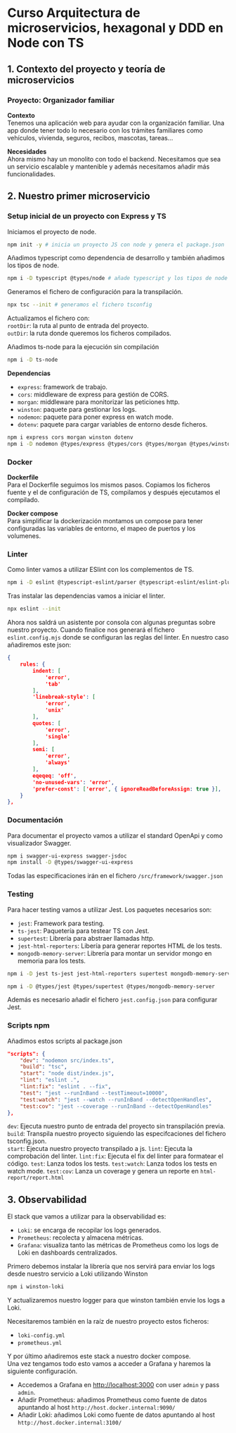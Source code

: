 # Curso Arquitectura de microservicios, hexagonal y DDD en Node  con TS
## 1. Contexto del proyecto y teoría de microservicios
### Proyecto: Organizador familiar
__Contexto__ \
Tenemos una aplicación web para ayudar con la organización familiar. Una app donde tener todo lo necesario con los trámites familiares como vehículos, vivienda, seguros, recibos, mascotas, tareas…

__Necesidades__ \
Ahora mismo hay un monolito con todo el backend.
Necesitamos que sea un servicio escalable y mantenible y además necesitamos añadir más funcionalidades.

## 2. Nuestro primer microservicio
### Setup inicial de un proyecto con Express y TS
Iniciamos el proyecto de node.
```bash
npm init -y # inicia un proyecto JS con node y genera el package.json
```
Añadimos typescript como dependencia de desarrollo y también añadimos los tipos de node.
```bash
npm i -D typescript @types/node # añade typescript y los tipos de node
```
Generamos el fichero de configuración para la transpilación.
```bash
npx tsc --init # generamos el fichero tsconfig
```
Actualizamos el fichero con:\
`rootDir`: la ruta al punto de entrada del proyecto.\
`outDir`: la ruta donde queremos los ficheros compilados.

Añadimos ts-node para la ejecución sin compilación
```bash
npm i -D ts-node
```
__Dependencias__
- `express`: framework de trabajo.
- `cors`: middleware de express para gestión de CORS.
- `morgan`: middleware para monitorizar las peticiones http.
- `winston`: paquete para gestionar los logs.
- `nodemon`: paquete para poner express en watch mode.
- `dotenv`: paquete para cargar variables de entorno desde ficheros.

```bash
npm i express cors morgan winston dotenv
npm i -D nodemon @types/express @types/cors @types/morgan @types/winston
``` 

### Docker
__Dockerfile__\
Para el Dockerfile seguimos los mismos pasos. Copiamos los ficheros fuente y el de configuración de TS, compilamos y después ejecutamos el compilado.

__Docker compose__\
Para simplificar la dockerización montamos un compose para tener configuradas las variables de entorno, el mapeo de puertos y los volumenes.



### Linter
Como linter vamos a utilizar ESlint con los complementos de TS.
```bash
npm i -D eslint @typescript-eslint/parser @typescript-eslint/eslint-plugin
```
Tras instalar las dependencias vamos a iniciar el linter.
```bash
npx eslint --init
```
Ahora nos saldrá un asistente por consola con algunas preguntas sobre nuestro proyecto. Cuando finalice nos generará el fichero `eslint.config.mjs` donde se configuran las reglas del linter. En nuestro caso añadiremos este json:
```json
{
    rules: {
        indent: [
            'error',
            'tab'
        ],
        'linebreak-style': [
            'error',
            'unix'
        ],
        quotes: [
            'error',
            'single'
        ],
        semi: [
            'error',
            'always'
        ],
        eqeqeq: 'off',
        'no-unused-vars': 'error',
        'prefer-const': ['error', { ignoreReadBeforeAssign: true }],
    }
},
```
### Documentación
Para documentar el proyecto vamos a utilizar el standard OpenApi y como visualizador Swagger.
```bash
npm i swagger-ui-express swagger-jsdoc
npm install -D @types/swagger-ui-express
```
Todas las especificaciones irán en el fichero `/src/framework/swagger.json`


### Testing
Para hacer testing vamos a utilizar Jest. Los paquetes necesarios son:
- `jest`: Framework para testing.
- `ts-jest`: Paquetería para testear TS con Jest.
- `supertest`: Librería para abstraer llamadas http.
- `jest-html-reporters`: Libería para generar reportes HTML de los tests.
- `mongodb-memory-server`: Librería para montar un servidor mongo en memoria para los tests.

```bash
npm i -D jest ts-jest jest-html-reporters supertest mongodb-memory-server
```
```bash
npm i -D @types/jest @types/supertest @types/mongodb-memory-server
```
Además es necesario añadir el fichero `jest.config.json` para configurar Jest.


### Scripts npm
Añadimos estos scripts al package.json
```json
"scripts": {
    "dev": "nodemon src/index.ts",
    "build": "tsc",
    "start": "node dist/index.js",
    "lint": "eslint .",
    "lint:fix": "eslint . --fix",
    "test": "jest --runInBand --testTimeout=10000",
    "test:watch": "jest --watch --runInBand --detectOpenHandles",
    "test:cov": "jest --coverage --runInBand --detectOpenHandles"
},
```
`dev`: Ejecuta nuestro punto de entrada del proyecto sin transpilación previa.\
`build`: Transpila nuestro proyecto siguiendo las especifcaciones del fichero tsconfig.json.\
`start`: Ejecuta nuestro proyecto transpilado a js.
`lint`: Ejecuta la comprobación del linter.
`lint:fix`: Ejecuta el fix del linter para formatear el código.
`test`: Lanza todos los tests.
`test:watch`: Lanza todos los tests en watch mode.
`test:cov`: Lanza un coverage y genera un reporte en `html-report/report.html` 

## 3. Observabilidad
El stack que vamos a utilizar para la observabilidad es:
- `Loki`: se encarga de recopilar los logs generados.  
- `Prometheus`: recolecta y almacena métricas.
- `Grafana`: visualiza tanto las métricas de Prometheus como los logs de Loki en dashboards centralizados.

Primero debemos instalar la librería que nos servirá para enviar los logs desde nuestro servicio a Loki utilizando Winston
```bash
npm i winston-loki
```
Y actualizaremos nuestro logger para que winston también envie los logs a Loki.

Necesitaremos también en la raíz de nuestro proyecto estos ficheros:
- `loki-config.yml`
- `prometheus.yml`

Y por último añadiremos este stack a nuestro docker compose.\
Una vez tengamos todo esto vamos a acceder a Grafana y haremos la siguiente configuración.
- Accedemos a Grafana en [http://localhost:3000](http://localhost:3000) con user `admin` y pass `admin`.
- Añadir Prometheus: añadimos Prometheus como fuente de datos apuntando al host `http://host.docker.internal:9090/`
- Añadir Loki: añadimos Loki como fuente de datos apuntando al host `http://host.docker.internal:3100/`